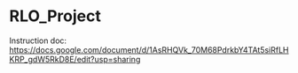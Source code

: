 # RLO_Project

Instruction doc:
  https://docs.google.com/document/d/1AsRHQVk_70M68PdrkbY4TAt5siRfLHKRP_gdW5RkD8E/edit?usp=sharing
